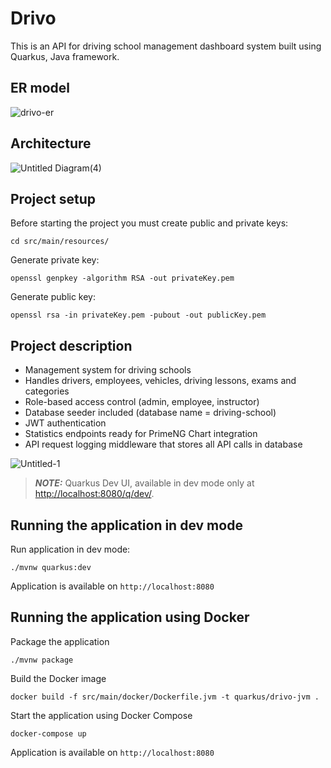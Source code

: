 # Drivo

This is an API for driving school management dashboard system built using Quarkus, Java framework.

## ER model

![drivo-er](https://github.com/user-attachments/assets/bf549589-c35f-495a-b89f-721b5201f149)

## Architecture

![Untitled Diagram(4)](https://github.com/user-attachments/assets/88d5ac2d-5f73-49d0-a092-3df647226bf7)


## Project setup

Before starting the project you must create public and private keys:

```
cd src/main/resources/
```

Generate private key:

```
openssl genpkey -algorithm RSA -out privateKey.pem
```


Generate public key:

```
openssl rsa -in privateKey.pem -pubout -out publicKey.pem
```

## Project description
- Management system for driving schools
- Handles drivers, employees, vehicles, driving lessons, exams and categories
- Role-based access control (admin, employee, instructor)
- Database seeder included (database name = driving-school)
- JWT authentication
- Statistics endpoints ready for PrimeNG Chart integration
- API request logging middleware that stores all API calls in database

![Untitled-1](https://github.com/user-attachments/assets/1f8c86aa-1b6c-406c-8815-9447986668ca)

> **_NOTE:_**  Quarkus Dev UI, available in dev mode only at <http://localhost:8080/q/dev/>.

## Running the application in dev mode

Run application in dev mode:

```shell script
./mvnw quarkus:dev
```

Application is available on `http://localhost:8080`


## Running the application using Docker

Package the application

```shell script
./mvnw package
```

Build the Docker image

```shell script
docker build -f src/main/docker/Dockerfile.jvm -t quarkus/drivo-jvm .
```

Start the application using Docker Compose

```shell script
docker-compose up
```

Application is available on `http://localhost:8080`
